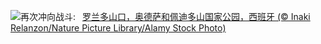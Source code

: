 ![](https://www.bing.com/th?id=OHR.OrdesaSpain_ZH-CN1445868068_UHD.jpg&w=1000)再次冲向战斗:&nbsp;&ensp;[罗兰多山口，奥德萨和佩迪多山国家公园，西班牙 (© Inaki Relanzon/Nature Picture Library/Alamy Stock Photo)](https://www.bing.com/th?id=OHR.OrdesaSpain_ZH-CN1445868068_UHD.jpg)
<br><br/>
